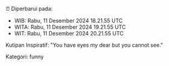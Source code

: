 ⏰ Diperbarui pada:
- WIB: Rabu, 11 Desember 2024 18.21.55 UTC
- WITA: Rabu, 11 Desember 2024 19.21.55 UTC
- WIT: Rabu, 11 Desember 2024 20.21.55 UTC

Kutipan Inspiratif:
"You have eyes my dear but you cannot see."


Kategori: funny

